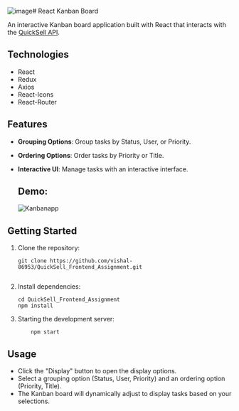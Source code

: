 ![image](https://github.com/RSN601KRI/React_Board_Application/assets/106860359/551ff063-f995-4034-b89c-1bd1ae56f01e)# React Kanban Board

An interactive Kanban board application built with React that interacts with the [QuickSell API](https://api.quicksell.co/v1/internal/frontend-assignment).
## Technologies
- React
- Redux
- Axios
- React-Icons
- React-Router
## Features

- **Grouping Options**: Group tasks by Status, User, or Priority.
- **Ordering Options**: Order tasks by Priority or Title.
- **Interactive UI**: Manage tasks with an interactive interface.

  ## Demo:

  ![Kanbanapp](https://github.com/RSN601KRI/React_Board_Application/assets/106860359/cdd70e77-bbb9-4a68-a5e2-9c598645866b)


## Getting Started

1. Clone the repository:
   ```shell
   git clone https://github.com/vishal-86953/QuickSell_Frontend_Assignment.git
 
2. Install dependencies:
    ```shell
    cd QuickSell_Frontend_Assignment
    npm install
3. Starting the development server:
    ```shell
        npm start
## Usage
- Click the "Display" button to open the display options.
- Select a grouping option (Status, User, Priority) and an ordering option (Priority, Title).
- The Kanban board will dynamically adjust to display tasks based on your selections.

